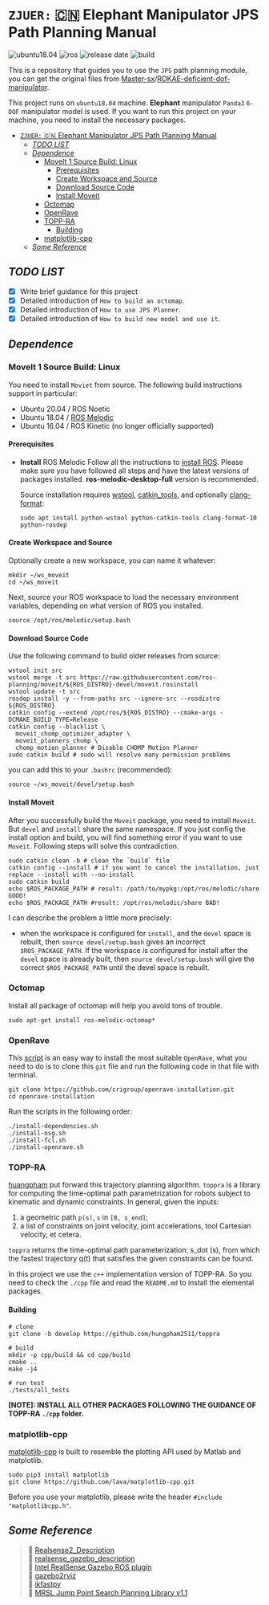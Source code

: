 # `ZJUER:` :cn: Elephant Manipulator JPS Path Planning Manual

![ubuntu18.04](https://img.shields.io/badge/platform-ubuntu18.04-green) ![ros](https://img.shields.io/badge/ros-melodic-green) ![release date](https://img.shields.io/badge/release%20date-Aprial%202022-orange) ![build](https://img.shields.io/badge/build-passing-blue?logo=github) 

This is a repository that guides you to use the `JPS` path planning module, you can get the original files from [Master-sx](https://github.com/Master-sx)/[ROKAE-deficient-dof-manipulator](https://github.com/Master-sx/ROKAE-deficient-dof-manipulator.git).

This project runs on `ubuntu18.04` machine. **Elephant** manipulator `Panda3` `6-DOF` manipulator model is used. If you want to run this project on your machine, you need to install the necessary packages.

<!-- @import "[TOC]" {cmd="toc" depthFrom=1 depthTo=6 orderedList=false} -->

<!-- code_chunk_output -->

- [`ZJUER:` :cn: Elephant Manipulator JPS Path Planning Manual](#zjuer-cn-elephant-manipulator-jps-path-planning-manual)
  - [_TODO LIST_](#todo-list)
  - [_Dependence_](#dependence)
    - [MoveIt 1 Source Build: Linux](#moveit-1-source-build-linux)
      - [Prerequisites](#prerequisites)
      - [Create Workspace and Source](#create-workspace-and-source)
      - [Download Source Code](#download-source-code)
      - [Install Moveit](#install-moveit)
    - [Octomap](#octomap)
    - [OpenRave](#openrave)
    - [TOPP-RA](#topp-ra)
      - [Building](#building)
    - [matplotlib-cpp](#matplotlib-cpp)
  - [_Some Reference_](#some-reference)

<!-- /code_chunk_output -->



## _TODO LIST_
- [x] Write brief guidance for this project
- [x] Detailed introduction of `How to build an octomap`.
- [x] Detailed introduction of `How to use JPS Planner`.
- [x] Detailed introduction of `How to build new model and use it`.

## _Dependence_
###  MoveIt 1 Source Build: Linux
You need to install `Moviet` from source. The following build instructions support in particular:
- Ubuntu 20.04 / ROS Noetic
- Ubuntu 18.04 / [ROS Melodic](https://wiki.ros.org/melodic/Installation/Ubuntu)
- Ubuntu 16.04 / ROS Kinetic (no longer officially supported)

#### Prerequisites
- **Install** ROS Melodic
  Follow all the instructions to [install ROS](https://wiki.ros.org/melodic/Installation/Ubuntu). Please make sure you have followed all steps and have the latest versions of packages installed. **ros-melodic-desktop-full** version is recommended.

  Source installation requires [wstool](http://wiki.ros.org/wstool), [catkin_tools](https://catkin-tools.readthedocs.io/en/latest/), and optionally [clang-format](https://clang.llvm.org/docs/ClangFormat.html):
  ```shell
  sudo apt install python-wstool python-catkin-tools clang-format-10 python-rosdep
  ```
#### Create Workspace and Source
  Optionally create a new workspace, you can name it whatever:
  ```shell
  mkdir ~/ws_moveit
  cd ~/ws_moveit
  ```
  Next, source your ROS workspace to load the necessary environment variables, depending on what version of ROS you installed.
  ```shell
  source /opt/ros/melodic/setup.bash
  ```
#### Download Source Code
  Use the following command to build older releases from source:
  ```shell
  wstool init src
  wstool merge -t src https://raw.githubusercontent.com/ros-planning/moveit/${ROS_DISTRO}-devel/moveit.rosinstall
  wstool update -t src
  rosdep install -y --from-paths src --ignore-src --rosdistro ${ROS_DISTRO}
  catkin config --extend /opt/ros/${ROS_DISTRO} --cmake-args -DCMAKE_BUILD_TYPE=Release
  catkin config --blacklist \
    moveit_chomp_optimizer_adapter \
    moveit_planners_chomp \
    chomp_motion_planner # Disable CHOMP Motion Planner
  sudo catkin build # sudo will resolve many permission problems
  ```
  you can add this to your `.bashrc` (recommended):
  ```shell
  source ~/ws_moveit/devel/setup.bash
  ```
#### Install Moveit
  After you successfully build the `Moveit` package, you need to install `Moveit`. But `devel` and `install` share the same namespace. If you just config the install option and build, you will find something error if you want to use `Moveit`. Following steps will solve this contradiction.
  ```shell
  sudo catkin clean -b # clean the `build` file
  catkin config --install # if you want to cancel the installation, just replace --install with --no-install
  sudo catkin build
  echo $ROS_PACKAGE_PATH # result: /path/to/mypkg:/opt/ros/melodic/share GOOD!
  echo $ROS_PACKAGE_PATH #result: /opt/ros/melodic/share BAD!
  ```

  I can describe the problem a little more precisely: 
  - when the workspace is configured for `install`, and the `devel` space is rebuilt, then `source devel/setup.bash` gives an incorrect `$ROS_PACKAGE_PATH`. If the workspace is configured for install after the `devel` space is already built, then `source devel/setup.bash` will give the correct `$ROS_PACKAGE_PATH` until the devel space is rebuilt.

### Octomap
Install all package of octomap will help you avoid tons of trouble.
```shell
sudo apt-get install ros-melodic-octomap*
```

### OpenRave
This [script](https://github.com/crigroup/openrave-installation) is an easy way to install the most suitable `OpenRave`, what you need to do is to clone this `git` file and run the following code in that file with terminal.
```shell
git clone https://github.com/crigroup/openrave-installation.git
cd openrave-installation
```
Run the scripts in the following order:
```shell
./install-dependencies.sh
./install-osg.sh
./install-fcl.sh
./install-openrave.sh
```

### TOPP-RA
[huangpham](https://github.com/hungpham2511/toppra) put forward this trajectory planning algorithm. `toppra` is a library for computing the time-optimal path parametrization for robots subject to kinematic and dynamic constraints. In general, given the inputs:

  1. a geometric path `p(s)`, `s` in `[0, s_end]`;
  2. a list of constraints on joint velocity, joint accelerations, tool Cartesian velocity, et cetera.

`toppra` returns the time-optimal path parameterization: s_dot (s), from which the fastest trajectory q(t) that satisfies the given constraints can be found.

In this project we use the `c++` implementation version of TOPP-RA. So you need to check the `./cpp` file and read the `README.md` to install the elemental packages.
#### Building
```shell
# clone
git clone -b develop https://github.com/hungpham2511/toppra

# build
mkdir -p cpp/build && cd cpp/build
cmake ..
make -j4

# run test
./tests/all_tests
```
**[NOTE]: INSTALL ALL OTHER PACKAGES FOLLOWING THE GUIDANCE OF TOPP-RA `./cpp` folder.**

### matplotlib-cpp
[matplotlib-cpp](https://github.com/lava/matplotlib-cpp) is built to resemble the plotting API used by Matlab and matplotlib.
```shell
sudo pip3 install matplotlib
git clone https://github.com/lava/matplotlib-cpp.git
```
Before you use your matplotlib, please write the header `#include "matplotlibcpp.h"`.

## _Some Reference_
> :link: [Realsense2_Description](https://github.com/issaiass/realsense2_description) \
> :link: [realsense_gazebo_description](https://github.com/m-tartari/realsense_gazebo_description) \
> :link: [Intel RealSense Gazebo ROS plugin](https://github.com/m-tartari/realsense_gazebo_plugin) \
> :link: [gazebo2rviz](https://github.com/andreasBihlmaier/gazebo2rviz) \
> :link: [ikfastpy](https://github.com/andyzeng/ikfastpy) \
> :link: [MRSL Jump Point Search Planning Library v1.1](https://github.com/KumarRobotics/jps3d)
